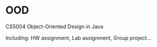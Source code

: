 # OOD
CS5004 Object-Oriented Design in Java

Including:
HW assignment,
Lab assignment,
Group project...
